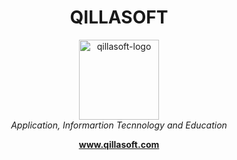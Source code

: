 <h1 align="center">QILLASOFT</h1>

<p align="center">
  <img src="https://blogger.googleusercontent.com/img/b/R29vZ2xl/AVvXsEi5oU4aBSacOwWwStHTViDGBAuHhWiBNzgSwpgoH3OIVK33m2F4xTlJvYSps3oroIbavPThhVJ3F79yTSY1SJl4DbvJxIezELJrFniGi8Eqz7dWPZWKHeRUw5W7Lkn21iNxpfVzvborXq-Nzq1YOGC1W_gcord9NBlogcVj7axd4Yvrh5yv354r0mQz5g/s512/QILLASOFT%20Logo%20Circel%20512px.png" alt="qillasoft-logo" width="128px" height="128px"/>
  <br>
  <i>Application, Informartion Tecnnology and Education</i>
  <br>
</p>

<p align="center">
  <a href="https://www.qillasoft.com"><strong>www.qillasoft.com</strong></a>
  <br>
</p>
